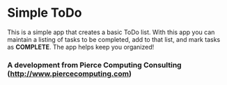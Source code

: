 # Simple ToDo

This is a simple app that creates a basic ToDo list. With this app you can maintain a listing of tasks to be completed, add to that list, and mark tasks as **COMPLETE**. The app helps keep you organized!

### A development from Pierce Computing Consulting   (http://www.piercecomputing.com)


